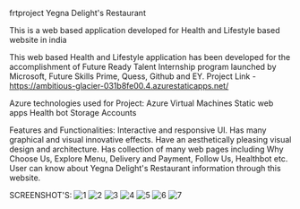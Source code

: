 frtproject
Yegna Delight's Restaurant

This is a web based application developed for Health and Lifestyle based website in india

This web based Health and Lifestyle application has been developed for the accomplishment of Future Ready Talent Internship program launched by Microsoft, Future Skills Prime, Quess, Github and EY. Project Link - https://ambitious-glacier-031b8fe00.4.azurestaticapps.net/

Azure technologies used for Project: Azure Virtual Machines Static web apps Health bot Storage Accounts

Features and Functionalities: Interactive and responsive UI. Has many graphical and visual innovative effects. Have an aesthetically pleasing visual design and architecture. Has collection of many web pages including Why Choose Us, Explore Menu, Delivery and Payment, Follow Us, Healthbot etc. User can know about Yegna Delight's Restaurant information through this website.

SCREENSHOT'S:
![1](https://github.com/sandeep2897/frtproject/assets/149227470/493194c7-0d66-4f5b-8d9a-654e98bb6088)
![2](https://github.com/sandeep2897/frtproject/assets/149227470/eafa3e4b-de8b-45b2-a32e-2dcc19c90e7e)
![3](https://github.com/sandeep2897/frtproject/assets/149227470/4f292e7b-c088-472b-adab-1c49b9bc929e)
![4](https://github.com/sandeep2897/frtproject/assets/149227470/cf8ffed7-4bc1-4db7-89ee-10b6f1b560f9)
![5](https://github.com/sandeep2897/frtproject/assets/149227470/adb622f6-cad0-47e6-bb72-95c3fe85ce2e)
![6](https://github.com/sandeep2897/frtproject/assets/149227470/394d9f55-d70a-4968-96be-18a1810b9ba9)
![7](https://github.com/sandeep2897/frtproject/assets/149227470/c0bd3f3f-0004-4a86-9c95-1a038aca3469)
